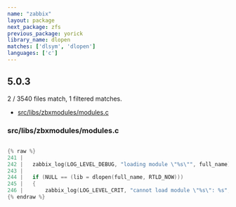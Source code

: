 ```yaml
---
name: "zabbix"
layout: package
next_package: zfs
previous_package: yorick
library_name: dlopen
matches: ['dlsym', 'dlopen']
languages: ['c']
---
```

## 5.0.3
2 / 3540 files match, 1 filtered matches.

 - [src/libs/zbxmodules/modules.c](#srclibszbxmodulesmodulesc)

### src/libs/zbxmodules/modules.c

```c

{% raw %}
241 | 
242 | 	zabbix_log(LOG_LEVEL_DEBUG, "loading module \"%s\"", full_name);
243 | 
244 | 	if (NULL == (lib = dlopen(full_name, RTLD_NOW)))
245 | 	{
246 | 		zabbix_log(LOG_LEVEL_CRIT, "cannot load module \"%s\": %s", name, dlerror());
{% endraw %}

```
